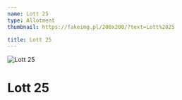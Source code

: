 ```yaml
---
name: Lott 25
type: Allotment
thumbnail: https://fakeimg.pl/200x200/?text=Lott%2025

title: Lott 25
---
```


![Lott 25](https://fakeimg.pl/555x694/?text=Lott%2025#left)

# Lott 25
